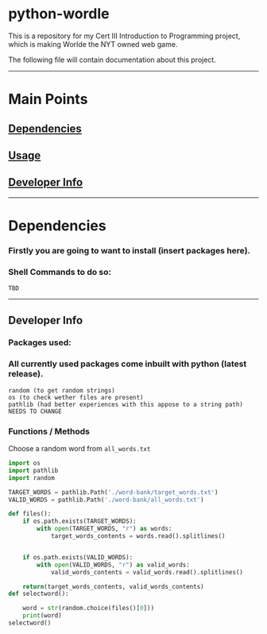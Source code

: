 # python-wordle
This is a repository for my Cert III Introduction to Programming project, which is making Worlde the NYT owned web game.

The following file will contain documentation about this project.

---

# Main Points

##  [Dependencies](#dependencies)
##  [Usage](./Instructions.md) 
##  [Developer Info](#developer-info)

---

# Dependencies

### Firstly you are going to want to install (insert packages here).

### Shell Commands to do so: 

    TBD

---

## Developer Info

### Packages used:

### All currently used packages come inbuilt with python (latest release).

    random (to get random strings)
    os (to check wether files are present)
    pathlib (had better experiences with this appose to a string path)
    NEEDS TO CHANGE

### Functions / Methods

Choose a random word from `all_words.txt`

```python
import os
import pathlib
import random

TARGET_WORDS = pathlib.Path('./word-bank/target_words.txt')
VALID_WORDS = pathlib.Path('./word-bank/all_words.txt')

def files():
    if os.path.exists(TARGET_WORDS):
        with open(TARGET_WORDS, "r") as words:
            target_words_contents = words.read().splitlines()


    if os.path.exists(VALID_WORDS):
        with open(VALID_WORDS, "r") as valid_words:
            valid_words_contents = valid_words.read().splitlines()

    return(target_words_contents, valid_words_contents)
def selectword():

    word = str(random.choice(files()[0]))
    print(word)
selectword()

```
